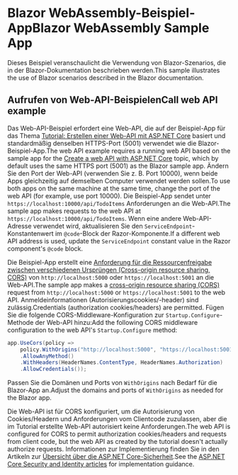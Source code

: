 # <a name="blazor-webassembly-sample-app"></a><span data-ttu-id="32517-101">Blazor WebAssembly-Beispiel-App</span><span class="sxs-lookup"><span data-stu-id="32517-101">Blazor WebAssembly Sample App</span></span>

<span data-ttu-id="32517-102">Dieses Beispiel veranschaulicht die Verwendung von Blazor-Szenarios, die in der Blazor-Dokumentation beschrieben werden.</span><span class="sxs-lookup"><span data-stu-id="32517-102">This sample illustrates the use of Blazor scenarios described in the Blazor documentation.</span></span>

## <a name="call-web-api-example"></a><span data-ttu-id="32517-103">Aufrufen von Web-API-Beispielen</span><span class="sxs-lookup"><span data-stu-id="32517-103">Call web API example</span></span>

<span data-ttu-id="32517-104">Das Web-API-Beispiel erfordert eine Web-API, die auf der Beispiel-App für das Thema <a href="https://docs.microsoft.com/aspnet/core/tutorials/first-web-api">Tutorial: Erstellen einer Web-API mit ASP.NET Core</a> basiert und standardmäßig denselben HTTPS-Port (5001) verwendet wie die Blazor-Beispiel-App.</span><span class="sxs-lookup"><span data-stu-id="32517-104">The web API example requires a running web API based on the sample app for the <a href="https://docs.microsoft.com/aspnet/core/tutorials/first-web-api">Create a web API with ASP.NET Core</a> topic, which by default uses the same HTTPS port (5001) as the Blazor sample app.</span></span> <span data-ttu-id="32517-105">Ändern Sie den Port der Web-API (verwenden Sie z. B. Port 10000), wenn beide Apps gleichzeitig auf demselben Computer verwendet werden sollen.</span><span class="sxs-lookup"><span data-stu-id="32517-105">To use both apps on the same machine at the same time, change the port of the web API (for example, use port 10000).</span></span> <span data-ttu-id="32517-106">Die Beispiel-App sendet unter `https://localhost:10000/api/TodoItems` Anforderungen an die Web-API.</span><span class="sxs-lookup"><span data-stu-id="32517-106">The sample app makes requests to the web API at `https://localhost:10000/api/TodoItems`.</span></span> <span data-ttu-id="32517-107">Wenn eine andere Web-API-Adresse verwendet wird, aktualisieren Sie den `ServiceEndpoint`-Konstantenwert im `@code`-Block der Razor-Komponente.</span><span class="sxs-lookup"><span data-stu-id="32517-107">If a different web API address is used, update the `ServiceEndpoint` constant value in the Razor component's `@code` block.</span></span></p>

<span data-ttu-id="32517-108">Die Beispiel-App erstellt eine <a href="https://docs.microsoft.com/aspnet/core/security/cors">Anforderung für die Ressourcenfreigabe zwischen verschiedenen Ursprüngen (Cross-origin resource sharing, CORS)</a> von `http://localhost:5000` oder `https://localhost:5001` an die Web-API.</span><span class="sxs-lookup"><span data-stu-id="32517-108">The sample app makes a <a href="https://docs.microsoft.com/aspnet/core/security/cors">cross-origin resource sharing (CORS)</a> request from `http://localhost:5000` or `https://localhost:5001` to the web API.</span></span> <span data-ttu-id="32517-109">Anmeldeinformationen (Autorisierungscookies/-header) sind zulässig.</span><span class="sxs-lookup"><span data-stu-id="32517-109">Credentials (authorization cookies/headers) are permitted.</span></span> <span data-ttu-id="32517-110">Fügen Sie die folgende CORS-Middleware-Konfiguration zur `Startup.Configure`-Methode der Web-API hinzu:</span><span class="sxs-lookup"><span data-stu-id="32517-110">Add the following CORS middleware configuration to the web API's `Startup.Configure` method:</span></span></p>

```csharp
app.UseCors(policy => 
    policy.WithOrigins("http://localhost:5000", "https://localhost:5001")
    .AllowAnyMethod()
    .WithHeaders(HeaderNames.ContentType, HeaderNames.Authorization)
    .AllowCredentials());
```

<span data-ttu-id="32517-111">Passen Sie die Domänen und Ports von `WithOrigins` nach Bedarf für die Blazor-App an.</span><span class="sxs-lookup"><span data-stu-id="32517-111">Adjust the domains and ports of `WithOrigins` as needed for the Blazor app.</span></span>

<span data-ttu-id="32517-112">Die Web-API ist für CORS konfiguriert, um die Autorisierung von Cookies/Headern und Anforderungen vom Clientcode zuzulassen, aber die im Tutorial erstellte Web-API autorisiert keine Anforderungen.</span><span class="sxs-lookup"><span data-stu-id="32517-112">The web API is configured for CORS to permit authorization cookies/headers and requests from client code, but the web API as created by the tutorial doesn't actually authorize requests.</span></span> <span data-ttu-id="32517-113">Informationen zur Implementierung finden Sie in den Artikeln zur <a href="https://docs.microsoft.com/aspnet/core/security/">Übersicht über die ASP.NET Core-Sicherheit</a>.</span><span class="sxs-lookup"><span data-stu-id="32517-113">See the <a href="https://docs.microsoft.com/aspnet/core/security/">ASP.NET Core Security and Identity articles</a> for implementation guidance.</span></span>
